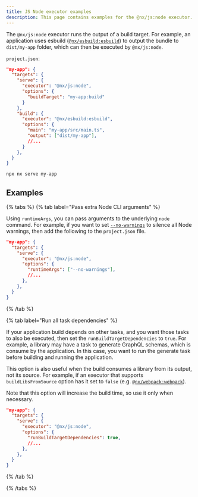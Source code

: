 ```yaml
---
title: JS Node executor examples
description: This page contains examples for the @nx/js:node executor.
---
```


The `@nx/js:node` executor runs the output of a build target. For example, an application uses esbuild ([`@nx/esbuild:esbuild`](/packages/esbuild/executors/esbuild)) to output the bundle to `dist/my-app` folder, which can then be executed by `@nx/js:node`.

`project.json`:

```json
"my-app": {
  "targets": {
    "serve": {
      "executor": "@nx/js:node",
      "options": {
        "buildTarget": "my-app:build"
      }
    },
    "build": {
      "executor": "@nx/esbuild:esbuild",
      "options": {
        "main": "my-app/src/main.ts",
        "output": ["dist/my-app"],
        //...
      }
    },
  }
}
```

```bash
npx nx serve my-app
```

## Examples

{% tabs %}
{% tab label="Pass extra Node CLI arguments" %}

Using `runtimeArgs`, you can pass arguments to the underlying `node` command. For example, if you want to set [`--no-warnings`](https://nodejs.org/api/cli.html#--no-warnings) to silence all Node warnings, then add the following to the `project.json` file.

```json
"my-app": {
  "targets": {
    "serve": {
      "executor": "@nx/js:node",
      "options": {
        "runtimeArgs": ["--no-warnings"],
        //...
      },
    },
  }
}
```

{% /tab %}

{% tab label="Run all task dependencies" %}

If your application build depends on other tasks, and you want those tasks to also be executed, then set the `runBuildTargetDependencies` to `true`. For example, a library may have a task to generate GraphQL schemas, which is consume by the application. In this case, you want to run the generate task before building and running the application.

This option is also useful when the build consumes a library from its output, not its source. For example, if an executor that supports `buildLibsFromSource` option has it set to `false` (e.g. [`@nx/webpack:webpack`](/packages/webpack/executors/webpack)).

Note that this option will increase the build time, so use it only when necessary.

```json
"my-app": {
  "targets": {
    "serve": {
      "executor": "@nx/js:node",
      "options": {
        "runBuildTargetDependencies": true,
        //...
      },
    },
  }
}
```

{% /tab %}

{% /tabs %}
